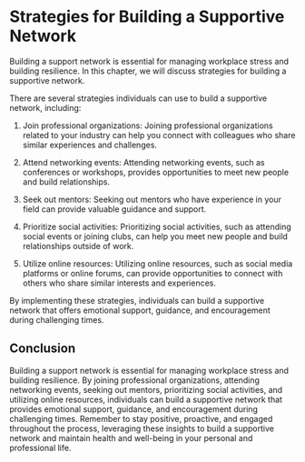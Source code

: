 Strategies for Building a Supportive Network
======================================================================================================================

Building a support network is essential for managing workplace stress and building resilience. In this chapter, we will discuss strategies for building a supportive network.

There are several strategies individuals can use to build a supportive network, including:

1. Join professional organizations: Joining professional organizations related to your industry can help you connect with colleagues who share similar experiences and challenges.

2. Attend networking events: Attending networking events, such as conferences or workshops, provides opportunities to meet new people and build relationships.

3. Seek out mentors: Seeking out mentors who have experience in your field can provide valuable guidance and support.

4. Prioritize social activities: Prioritizing social activities, such as attending social events or joining clubs, can help you meet new people and build relationships outside of work.

5. Utilize online resources: Utilizing online resources, such as social media platforms or online forums, can provide opportunities to connect with others who share similar interests and experiences.

By implementing these strategies, individuals can build a supportive network that offers emotional support, guidance, and encouragement during challenging times.

Conclusion
----------

Building a support network is essential for managing workplace stress and building resilience. By joining professional organizations, attending networking events, seeking out mentors, prioritizing social activities, and utilizing online resources, individuals can build a supportive network that provides emotional support, guidance, and encouragement during challenging times. Remember to stay positive, proactive, and engaged throughout the process, leveraging these insights to build a supportive network and maintain health and well-being in your personal and professional life.
